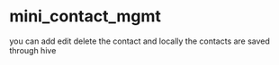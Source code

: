 # mini_contact_mgmt
you can add edit delete the contact and locally the contacts are saved through hive
